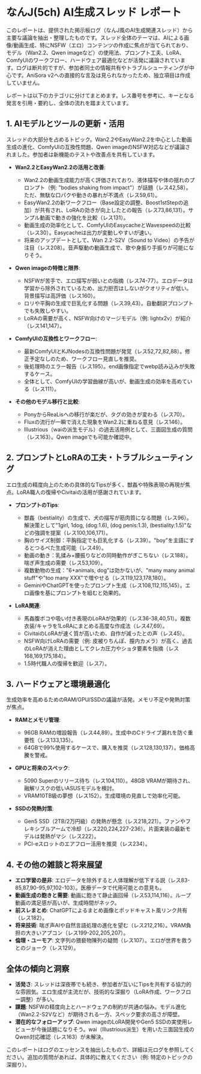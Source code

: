# なんJ(5ch) AI生成スレッド レポート

このレポートは、提供された掲示板ログ（なんJ風のAI生成関連スレッド）から主要な議論を抽出・整理したものです。スレッド全体のテーマは、AIによる画像/動画生成、特にNSFW（エロ）コンテンツの作成に焦点が当てられており、モデル（Wan2.2、Qwen imageなど）の使用法、プロンプト工夫、LoRA、ComfyUIのワークフロー、ハードウェア最適化などが活発に議論されています。ログは断片的ですが、参加者同士の情報共有やトラブルシューティングが中心です。AniSora v2への直接的な言及は見られなかったため、独立項目は作成していません。

レポートは以下のカテゴリに分けてまとめます。レス番号を参考に、キーとなる発言を引用・要約し、全体の流れを踏まえています。

## 1. AIモデルとツールの更新・活用
スレッドの大部分を占めるトピック。Wan2.2やEasyWan2.2を中心とした動画生成の進化、ComfyUIの互換性問題、Qwen imageのNSFW対応などが議論されました。参加者は新機能のテストや改善点を共有しています。

- **Wan2.2とEasyWan2.2の活用と改善**:
  - Wan2.2の動画生成能力が高く評価されており、液体描写や体の揺れのプロンプト（例: "bodies shaking from impact"）が話題（レス42,58）。ただ、無駄な口パクや動きの暴れが不満点（レス59,61）。
  - EasyWan2.2の新ワークフロー（Base設定の調整、Boost1stStepの追加）が共有され、LoRAの効きが向上したとの報告（レス73,86,131）。サンプル動画で動きの強化を比較（レス131）。
  - 動画生成の効率化として、ComfyUIのEasycacheとWavespeedの比較（レス30）。Easycacheは出力が変動しやすいが速い。
  - 将来のアップデートとして、Wan 2.2-S2V（Sound to Video）の予告が注目（レス208）。音声駆動の動画生成で、歌や身振り手振りが可能になりそう。

- **Qwen imageの特徴と限界**:
  - NSFWが苦手で、エロ描写が弱いとの指摘（レス74-77）。エロデータは学習から除外されているため、出力拒否はしないがクオリティが低い。背景描写は高評価（レス160）。
  - ロリや平胸の生成で巨乳化する問題（レス39,43）。自動翻訳プロンプトでも失敗しやすい。
  - LoRAの需要が高く、NSFW向けのマージモデル（例: lightx2v）が紹介（レス141,147）。

- **ComfyUIの互換性とワークフロー**:
  - 最新ComfyUIとKJNodesの互換性問題が発覚（レス52,72,82,88）。修正予定なしのため、ワークフロー見直しを推奨。
  - 後処理時のエラー報告（レス195）。end画像指定でwebp読み込みが失敗するケース。
  - 全体として、ComfyUIの学習曲線が高いが、動画生成の効率を高めている（レス111）。

- **その他のモデル移行と比較**:
  - PonyからReaLisへの移行が楽だが、タグの効きが変わる（レス70）。
  - Fluxの流行が一瞬で消えた現象をWan2.2に重ねる意見（レス146）。
  - Illustrious（waiの派生モデル）の過去活用例として、三面図生成の質問（レス163）。Qwen imageでも可能か確認中。

## 2. プロンプトとLoRAの工夫・トラブルシューティング
エロ生成の精度向上のための具体的なTipsが多く、獣姦や特殊表現の再現が焦点。LoRA職人の復帰やCivitaiの活用が感謝されています。

- **プロンプトのTips**:
  - 獣姦（bestiality）の生成で、犬の描写が筋肉質になる問題（レス96）。解決策として"1girl, 1dog, (dog:1.6), (dog penis:1.3), (bestiality:1.5)"などの強調を提案（レス100,106,171）。
  - 胸のサイズ制御：平胸指定でも巨乳化する（レス39）。"boy"を主語にするとつるぺた生成可能（レス49）。
  - 動画の動き：乳揉み+腰振りなどの同時動作がぎこちない（レス188）。喘ぎ声生成の需要（レス53,109）。
  - 複数動物の生成："6+animals, dog"は効かないが、"many many animal stuff"や"too many XXX"で増やせる（レス119,123,178,180）。
  - GeminiやChatGPTを使ったプロンプト生成（レス108,112,115,145）。エロ画像を基にプロンプトを組むと効果的。

- **LoRA関連**:
  - 馬姦腹ボコや吸い付き表現のLoRAが効果的（レス36-38,40,51）。複数衣装/キャラを1LoRAにまとめる高度な作成法（レス47,69）。
  - CivitaiのLoRAが速く質が高いため、自作が減ったとの声（レス45）。
  - NSFW向けLoRAの需要（例: 皮被りちんぽ、膣内カメラ）が高く、過去のLoRAが消えた理由としてクレカ圧力やショタ要素を指摘（レス168,169,175,184）。
  - 1.5時代職人の復帰を歓迎（レス7）。

## 3. ハードウェアと環境最適化
生成効率を高めるためのRAM/GPU/SSDの議論が活発。メモリ不足や発熱対策が焦点。

- **RAMとメモリ管理**:
  - 96GB RAMの増設報告（レス44,89）。生成中のCドライブ漏れを防ぐ重要性（レス133,135）。
  - 64GBで99%使用するケースで、購入を推奨（レス128,130,137）。価格高騰を警戒。

- **GPUと将来のスペック**:
  - 5090 Superのリリース待ち（レス104,110）。48GB VRAMが期待され、融解リスクの低いASUSモデルを検討。
  - VRAM10TB級の夢想（レス152）。生成環境の見直しで効率化可能。

- **SSDの発熱対策**:
  - Gen5 SSD（2TB/2万円級）の発熱が懸念（レス218,221）。ファンやフレキシブルアームで冷却（レス220,224,227-236）。片面実装の最新モデルは発熱がマシ（レス222）。
  - PCI-eスロットのエアフロー活用を推奨（レス234）。

## 4. その他の雑談と将来展望
- **エロ学習の是非**: エロデータを除外すると人体理解が低下する説（レス83-85,87,90-95,97,102-103）。医療データで代用可能との意見も。
- **動画生成の飽きと需要**: 動画に飽きて静止画回帰（レス53,114,116）。ループ動画の満足感が高いが、生成時間がネック。
- **前スレまとめ**: ChatGPTによるまとめ画像とポッドキャスト風リンク共有（レス182）。
- **将来技術**: 喘ぎ声AIや自然言語処理の進化を望む（レス212,216）。VRAM負担の大きいアプコン（レス199-202,205,207）。
- **倫理・ユーモア**: 文字列の猥褻物陳列の疑問（レス107）。エロが世界を救うとのジョーク（レス129）。

## 全体の傾向と洞察
- **活発さ**: スレッドは深夜帯でも続き、参加者が互いにTipsを共有する協力的な雰囲気。エロ生成が主流だが、技術的な深掘り（LoRA作成、ワークフロー調整）が多い。
- **課題**: NSFWの精度向上とハードウェアの制約が共通の悩み。モデル進化（Wan2.2-S2Vなど）が期待される一方、スペック要求の高さが障壁。
- **潜在的なフォローアップ**: Qwen imageのLoRA開発やGen5 SSDの実使用レビューが今後話題になりそう。wai（Illustrious派生）を用いた三面図生成のQwen対応確認（レス163）が未解決。

このレポートはログのエッセンスを抽出したもので、詳細は元ログを参照してください。追加の質問があれば、具体的に教えてください（例: 特定のトピックの深掘り）。